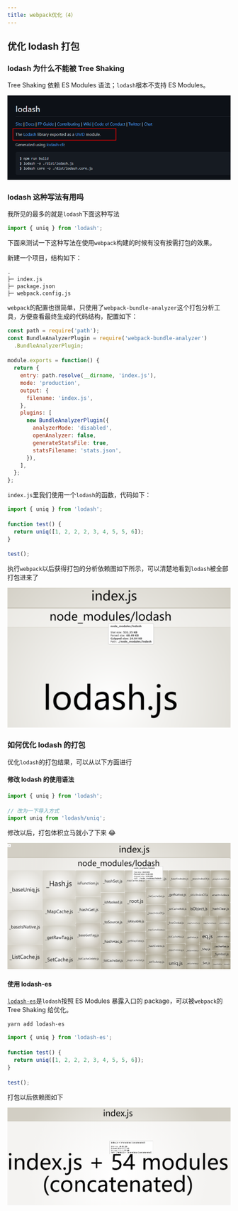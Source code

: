 ```yaml
---
title: webpack优化（4）
---
```


## 优化 lodash 打包

### lodash 为什么不能被 Tree Shaking

Tree Shaking 依赖 ES Modules 语法；`lodash`根本不支持 ES Modules。

![image-20210316215253456](../../images/image-20210316215253456.png)

### lodash 这种写法有用吗

我所见的最多的就是`lodash`下面这种写法

```javascript
import { uniq } from 'lodash';
```

下面来测试一下这种写法在使用`webpack`构建的时候有没有按需打包的效果。

新建一个项目，结构如下：

```
.
├─ index.js
├─ package.json
├─ webpack.config.js
```

`webpack`的配置也很简单，只使用了`webpack-bundle-analyzer`这个打包分析工具，方便查看最终生成的代码结构，配置如下：

```javascript
const path = require('path');
const BundleAnalyzerPlugin = require('webpack-bundle-analyzer')
  .BundleAnalyzerPlugin;

module.exports = function() {
  return {
    entry: path.resolve(__dirname, 'index.js'),
    mode: 'production',
    output: {
      filename: 'index.js',
    },
    plugins: [
      new BundleAnalyzerPlugin({
        analyzerMode: 'disabled',
        openAnalyzer: false,
        generateStatsFile: true,
        statsFilename: 'stats.json',
      }),
    ],
  };
};
```

`index.js`里我们使用一个`lodash`的函数，代码如下：

```javascript
import { uniq } from 'lodash';

function test() {
  return uniq([1, 2, 2, 2, 3, 4, 5, 5, 6]);
}

test();
```

执行`webpack`以后获得打包的分析依赖图如下所示，可以清楚地看到`lodash`被全部打包进来了

![image-20210316222313572](../../images/image-20210316222313572.png)

### 如何优化 lodash 的打包

优化`lodash`的打包结果，可以从以下方面进行

#### 修改 lodash 的使用语法

```javascript
import { uniq } from 'lodash';

// 改为一下导入方式
import uniq from 'lodash/uniq';
```

修改以后，打包体积立马就小了下来 😂

![image-20210316222603769](../../images/image-20210316222603769.png)

#### 使用 lodash-es

[`lodash-es`](https://www.npmjs.com/package/lodash-es)是`lodash`按照 ES Modules 暴露入口的 package，可以被`webpack`的 Tree Shaking 给优化。

```
yarn add lodash-es
```

```javascript
import { uniq } from 'lodash-es';

function test() {
  return uniq([1, 2, 2, 2, 3, 4, 5, 5, 6]);
}

test();
```

打包以后依赖图如下

![image-20210316222908296](../../images/image-20210316222908296.png)

